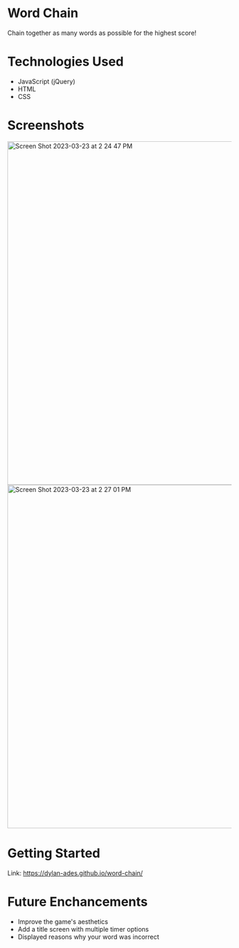 # Word Chain
Chain together as many words as possible for the highest score!

# Technologies Used
- JavaScript (jQuery)
- HTML
- CSS

# Screenshots
<img width="771" alt="Screen Shot 2023-03-23 at 2 24 47 PM" src="https://user-images.githubusercontent.com/126536309/227312295-14ae9a41-e75a-4534-8a0f-d81e77b2ebbf.png">
<img width="771" alt="Screen Shot 2023-03-23 at 2 27 01 PM" src="https://user-images.githubusercontent.com/126536309/227312315-17456d1e-bffe-44ec-a672-bfd0c518a9a2.png">

# Getting Started
Link: https://dylan-ades.github.io/word-chain/

# Future Enchancements
- Improve the game's aesthetics
- Add a title screen with multiple timer options
- Displayed reasons why your word was incorrect

